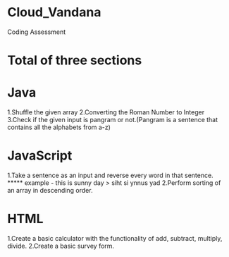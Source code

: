 # Cloud_Vandana
Coding Assessment

# **Total of three sections**
# **Java**
1.Shuffle the given array
2.Converting the Roman Number to Integer
3.Check if the given input is pangram or not.(Pangram is a sentence that contains all the alphabets from a-z)
# **JavaScript**
1.Take a sentence as an input and reverse every word in that sentence.
***** example - this is sunny day > siht si ynnus yad
2.Perform sorting of an array in descending order.
# **HTML**
1.Create a basic calculator with the functionality of add, subtract, multiply, divide.
2.Create a basic survey form.
